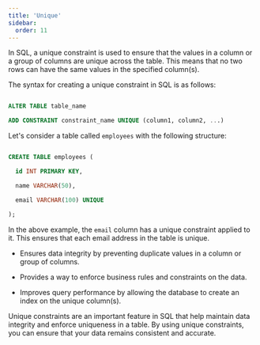 ```yaml
---
title: 'Unique'
sidebar:
  order: 11
---
```


 



In SQL, a unique constraint is used to ensure that the values in a column or a group of columns are unique across the table. This means that no two rows can have the same values in the specified column(s).





The syntax for creating a unique constraint in SQL is as follows:



```sql

ALTER TABLE table_name

ADD CONSTRAINT constraint_name UNIQUE (column1, column2, ...)

```





Let's consider a table called `employees` with the following structure:



```sql

CREATE TABLE employees (

  id INT PRIMARY KEY,

  name VARCHAR(50),

  email VARCHAR(100) UNIQUE

);

```



In the above example, the `email` column has a unique constraint applied to it. This ensures that each email address in the table is unique.





- Ensures data integrity by preventing duplicate values in a column or group of columns.

- Provides a way to enforce business rules and constraints on the data.

- Improves query performance by allowing the database to create an index on the unique column(s).





Unique constraints are an important feature in SQL that help maintain data integrity and enforce uniqueness in a table. By using unique constraints, you can ensure that your data remains consistent and accurate.

